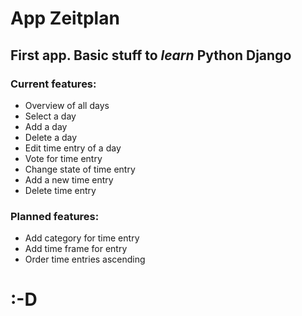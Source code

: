 # App Zeitplan
## First app. Basic stuff to *learn* Python Django 
### Current features:

* Overview of all days
* Select a day
* Add a day
* Delete a day
* Edit time entry of a day
* Vote for time entry
* Change state of time entry
* Add a new time entry
* Delete time entry

### Planned features:

* Add category for time entry
* Add time frame for entry
* Order time entries ascending

# :-D